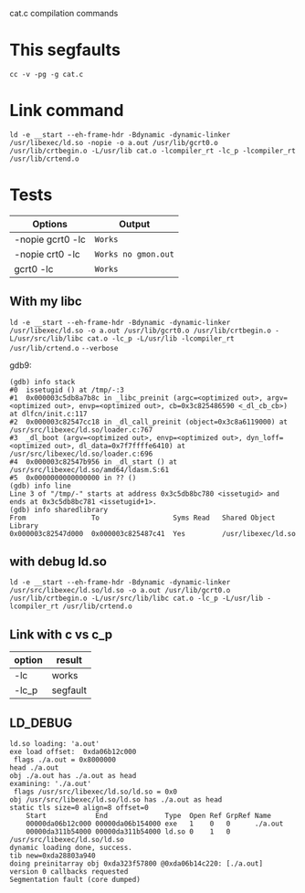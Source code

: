 cat.c compilation commands

# This segfaults

`cc -v -pg -g cat.c`

# Link command

```
ld -e __start --eh-frame-hdr -Bdynamic -dynamic-linker /usr/libexec/ld.so -nopie -o a.out /usr/lib/gcrt0.o /usr/lib/crtbegin.o -L/usr/lib cat.o -lcompiler_rt -lc_p -lcompiler_rt /usr/lib/crtend.o
```

# Tests

| Options          | Output              |
| ---------------- | ------------------- |
| -nopie gcrt0 -lc | `Works`             |
| -nopie crt0 -lc  | `Works no gmon.out` |
| gcrt0 -lc        | `Works`             |

## With my libc

`ld -e __start --eh-frame-hdr -Bdynamic -dynamic-linker /usr/libexec/ld.so -o a.out /usr/lib/gcrt0.o /usr/lib/crtbegin.o -L/usr/src/lib/libc cat.o -lc_p -L/usr/lib -lcompiler_rt /usr/lib/crtend.o`
`--verbose`

gdb9:

```
(gdb) info stack
#0  issetugid () at /tmp/-:3
#1  0x000003c5db8a7b8c in _libc_preinit (argc=<optimized out>, argv=<optimized out>, envp=<optimized out>, cb=0x3c825486590 <_dl_cb_cb>) at dlfcn/init.c:117
#2  0x000003c82547cc18 in _dl_call_preinit (object=0x3c8a6119000) at /usr/src/libexec/ld.so/loader.c:767
#3  _dl_boot (argv=<optimized out>, envp=<optimized out>, dyn_loff=<optimized out>, dl_data=0x7f7ffffe6410) at /usr/src/libexec/ld.so/loader.c:696
#4  0x000003c82547b956 in _dl_start () at /usr/src/libexec/ld.so/amd64/ldasm.S:61
#5  0x0000000000000000 in ?? ()
(gdb) info line
Line 3 of "/tmp/-" starts at address 0x3c5db8bc780 <issetugid> and ends at 0x3c5db8bc781 <issetugid+1>.
(gdb) info sharedlibrary
From                To                  Syms Read   Shared Object Library
0x000003c82547d000  0x000003c825487c41  Yes         /usr/libexec/ld.so
```

## with debug ld.so

`ld -e __start --eh-frame-hdr -Bdynamic -dynamic-linker /usr/src/libexec/ld.so/ld.so -o a.out /usr/lib/gcrt0.o /usr/lib/crtbegin.o -L/usr/src/lib/libc cat.o -lc_p -L/usr/lib -lcompiler_rt /usr/lib/crtend.o`

## Link with c vs c_p

| option | result   |
| ------ | -------- |
| -lc    | works    |
| -lc_p  | segfault |

## LD_DEBUG

```
ld.so loading: 'a.out'
exe load offset:  0xda06b12c000
 flags ./a.out = 0x8000000
head ./a.out
obj ./a.out has ./a.out as head
examining: './a.out'
 flags /usr/src/libexec/ld.so/ld.so = 0x0
obj /usr/src/libexec/ld.so/ld.so has ./a.out as head
static tls size=0 align=8 offset=0
	Start            End              Type  Open Ref GrpRef Name
	00000da06b12c000 00000da06b154000 exe   1    0   0      ./a.out
	00000da311b54000 00000da311b54000 ld.so 0    1   0      /usr/src/libexec/ld.so/ld.so
dynamic loading done, success.
tib new=0xda28803a940
doing preinitarray obj 0xda323f57800 @0xda06b14c220: [./a.out]
version 0 callbacks requested
Segmentation fault (core dumped)

```

